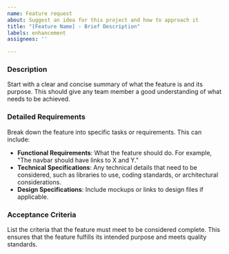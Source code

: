 ```yaml
---
name: Feature request
about: Suggest an idea for this project and how to approach it
title: "[Feature Name] - Brief Description"
labels: enhancement
assignees: ''

---
```


### Description
Start with a clear and concise summary of what the feature is and its purpose. This should give any team member a good understanding of what needs to be achieved.

### Detailed Requirements
Break down the feature into specific tasks or requirements. This can include:

- **Functional Requirements**: What the feature should do. For example, "The navbar should have links to X and Y."
- **Technical Specifications**: Any technical details that need to be considered, such as libraries to use, coding standards, or architectural considerations.
- **Design Specifications**: Include mockups or links to design files if applicable.

### Acceptance Criteria
List the criteria that the feature must meet to be considered complete. This ensures that the feature fulfills its intended purpose and meets quality standards.
